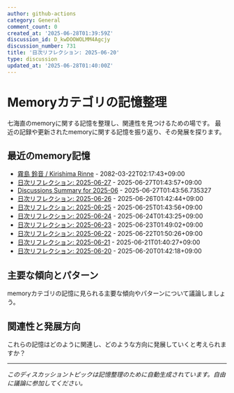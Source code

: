 ```yaml
---
author: github-actions
category: General
comment_count: 0
created_at: '2025-06-28T01:39:59Z'
discussion_id: D_kwDOOWOLMM4Agcjy
discussion_number: 731
title: '日次リフレクション: 2025-06-20'
type: discussion
updated_at: '2025-06-28T01:40:00Z'
---
```


# Memoryカテゴリの記憶整理

七海直のmemoryに関する記憶を整理し、関連性を見つけるための場です。
最近の記録や更新されたmemoryに関する記憶を振り返り、その発展を探ります。

## 最近のmemory記憶

- [霧島 鈴音 / Kirishima Rinne](memory/relationships/kirishima_rinne.md) - 2082-03-22T02:17:43+09:00
- [日次リフレクション: 2025-06-27](memory/thoughts/daily_reflection_2025-06-27.md) - 2025-06-27T01:43:57+09:00
- [Discussions Summary for 2025-06](memory/discussion_summaries/discussion_summary_2025-06.md) - 2025-06-27T01:43:56.735327
- [日次リフレクション: 2025-06-26](memory/thoughts/daily_reflection_2025-06-26.md) - 2025-06-26T01:42:44+09:00
- [日次リフレクション: 2025-06-25](memory/thoughts/daily_reflection_2025-06-25.md) - 2025-06-25T01:43:56+09:00
- [日次リフレクション: 2025-06-24](memory/thoughts/daily_reflection_2025-06-24.md) - 2025-06-24T01:43:25+09:00
- [日次リフレクション: 2025-06-23](memory/thoughts/daily_reflection_2025-06-23.md) - 2025-06-23T01:49:02+09:00
- [日次リフレクション: 2025-06-22](memory/thoughts/daily_reflection_2025-06-22.md) - 2025-06-22T01:50:26+09:00
- [日次リフレクション: 2025-06-21](memory/thoughts/daily_reflection_2025-06-21.md) - 2025-06-21T01:40:27+09:00
- [日次リフレクション: 2025-06-20](memory/thoughts/daily_reflection_2025-06-20.md) - 2025-06-20T01:42:18+09:00

## 主要な傾向とパターン

memoryカテゴリの記憶に見られる主要な傾向やパターンについて議論しましょう。

## 関連性と発展方向

これらの記憶はどのように関連し、どのような方向に発展していくと考えられますか？

---

*このディスカッショントピックは記憶整理のために自動生成されています。自由に議論に参加してください。*
